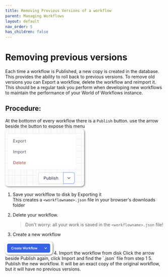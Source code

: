 ```yaml
---
title: Removing Previous Versions of a workflow
parent: Managing Workflows
layout: default
nav_order: 5
has_children: false
---
```



# Removing previous versions

Each time a workflow is Published, a new copy is created in the database.  This provides the ability to roll back to previous versions.  To remove old versions you can Export a workflow, delete the workflow and reimport it.  
This should be a regular task you perform when developing new workflows to maintain the performance of your World of Workflows instance.

## Procedure:  

At the bottomn of every workflow there is a `Publish` button.  use the arrow beside the button to expose this menu  
<img src="2024-07-11-13-09-11.png" alt="Import button graphic" style="width: 250px; height: auto; border-radius: 10px; box-shadow: 2px 2px 5px grey;" />
1. Save your worklflow to disk by Exporting it  
   This creates a `<workflowname>.json` file in your browser's downloads folder 
2. Delete your workflow.  

   > Don't worry: all your work is saved in the `<workflowname>.json` file!


3. Create a new workflow  
<img src="2024-07-11-12-59-23.png" alt="Import button graphic" style="width: 150px; height: auto; border-radius: 10px; box-shadow: 2px 2px 5px grey;" /> 
4. Import the workflow from disk
   Click the arrow beside Publish again, click Import and find the `<workflowname>.json` file from step 1
5. Publish the new workflow.  
   It will be an exact copy of the original workflow, but it will have no previous versions.

